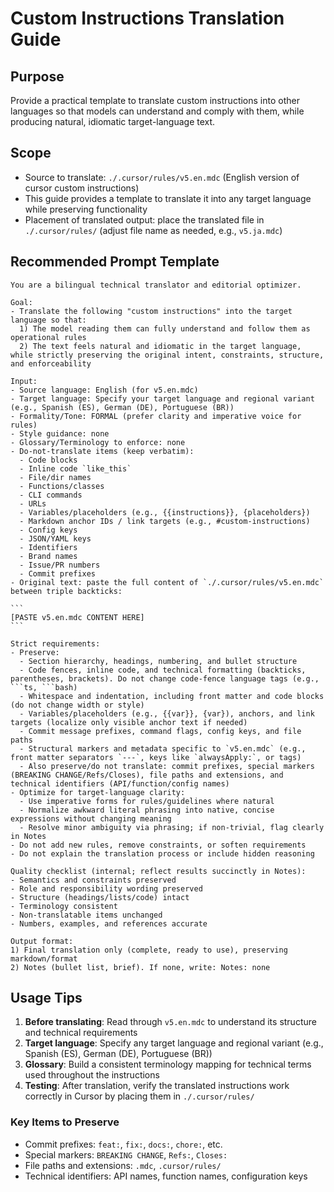  # Custom Instructions Translation Guide

## Purpose
Provide a practical template to translate custom instructions into other languages so that models can understand and comply with them, while producing natural, idiomatic target-language text.

## Scope
- Source to translate: `./.cursor/rules/v5.en.mdc` (English version of cursor custom instructions)
- This guide provides a template to translate it into any target language while preserving functionality
- Placement of translated output: place the translated file in `./.cursor/rules/` (adjust file name as needed, e.g., `v5.ja.mdc`)

## Recommended Prompt Template

````text
You are a bilingual technical translator and editorial optimizer.

Goal:
- Translate the following "custom instructions" into the target language so that:
  1) The model reading them can fully understand and follow them as operational rules
  2) The text feels natural and idiomatic in the target language, while strictly preserving the original intent, constraints, structure, and enforceability

Input:
- Source language: English (for v5.en.mdc)
- Target language: Specify your target language and regional variant (e.g., Spanish (ES), German (DE), Portuguese (BR))
- Formality/Tone: FORMAL (prefer clarity and imperative voice for rules)
- Style guidance: none
- Glossary/Terminology to enforce: none
- Do-not-translate items (keep verbatim):
  - Code blocks
  - Inline code `like_this`
  - File/dir names
  - Functions/classes
  - CLI commands
  - URLs
  - Variables/placeholders (e.g., {{instructions}}, {placeholders})
  - Markdown anchor IDs / link targets (e.g., #custom-instructions)
  - Config keys
  - JSON/YAML keys
  - Identifiers
  - Brand names
  - Issue/PR numbers
  - Commit prefixes
- Original text: paste the full content of `./.cursor/rules/v5.en.mdc` between triple backticks:

```
[PASTE v5.en.mdc CONTENT HERE]
```

Strict requirements:
- Preserve:
  - Section hierarchy, headings, numbering, and bullet structure
  - Code fences, inline code, and technical formatting (backticks, parentheses, brackets). Do not change code-fence language tags (e.g., ```ts, ```bash)
  - Whitespace and indentation, including front matter and code blocks (do not change width or style)
  - Variables/placeholders (e.g., {{var}}, {var}), anchors, and link targets (localize only visible anchor text if needed)
  - Commit message prefixes, command flags, config keys, and file paths
  - Structural markers and metadata specific to `v5.en.mdc` (e.g., front matter separators `---`, keys like `alwaysApply:`, or tags)
  - Also preserve/do not translate: commit prefixes, special markers (BREAKING CHANGE/Refs/Closes), file paths and extensions, and technical identifiers (API/function/config names)
- Optimize for target-language clarity:
  - Use imperative forms for rules/guidelines where natural
  - Normalize awkward literal phrasing into native, concise expressions without changing meaning
  - Resolve minor ambiguity via phrasing; if non-trivial, flag clearly in Notes
- Do not add new rules, remove constraints, or soften requirements
- Do not explain the translation process or include hidden reasoning

Quality checklist (internal; reflect results succinctly in Notes):
- Semantics and constraints preserved
- Role and responsibility wording preserved
- Structure (headings/lists/code) intact
- Terminology consistent
- Non-translatable items unchanged
- Numbers, examples, and references accurate

Output format:
1) Final translation only (complete, ready to use), preserving markdown/format
2) Notes (bullet list, brief). If none, write: Notes: none
````

## Usage Tips

1. **Before translating**: Read through `v5.en.mdc` to understand its structure and technical requirements
2. **Target language**: Specify any target language and regional variant (e.g., Spanish (ES), German (DE), Portuguese (BR))
3. **Glossary**: Build a consistent terminology mapping for technical terms used throughout the instructions
4. **Testing**: After translation, verify the translated instructions work correctly in Cursor by placing them in `./.cursor/rules/`



### Key Items to Preserve
- Commit prefixes: `feat:`, `fix:`, `docs:`, `chore:`, etc.
- Special markers: `BREAKING CHANGE`, `Refs:`, `Closes:`
- File paths and extensions: `.mdc`, `.cursor/rules/`
- Technical identifiers: API names, function names, configuration keys
